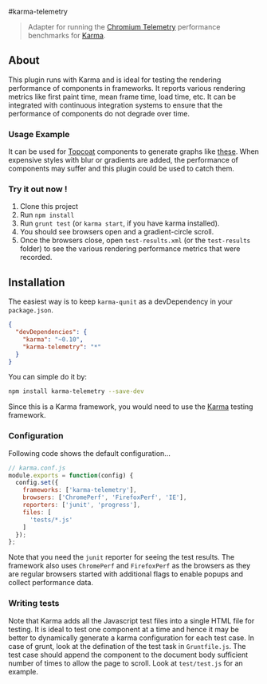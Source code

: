 #karma-telemetry

> Adapter for running the [Chromium Telemetry](http://www.chromium.org/developers/telemetry) performance benchmarks for [Karma](https://github.com/karma-runner/karma).

## About
This plugin runs with Karma and is ideal for testing the rendering performance of components in frameworks. It reports various rendering metrics like first paint time, mean frame time, load time, etc. It can be integrated with continuous integration systems to ensure that the performance of components do not degrade over time.

### Usage Example
It can be used for [Topcoat](http://topcoat.io) components to generate graphs like [these](http://bench.topcoat.io). When expensive styles with blur or gradients are added, the performance of components may suffer and this plugin could be used to catch them. 

### Try it out now !
1. Clone this project
2. Run `npm install`
3. Run `grunt test` (or `karma start`, if you have karma installed).  
4. You should see browsers open and a gradient-circle scroll.
5. Once the browsers close, open `test-results.xml` (or the `test-results` folder) to see the various rendering performance metrics that were recorded. 

## Installation

The easiest way is to keep `karma-qunit` as a devDependency in your `package.json`.

```json
{
  "devDependencies": {
    "karma": "~0.10",
    "karma-telemetry": "*"
  }
}
```

You can simple do it by:

```bash
npm install karma-telemetry --save-dev
```

Since this is a Karma framework, you would need to use the [Karma](http://karma-runner.github.io) testing framework. 


### Configuration
Following code shows the default configuration...

```js
// karma.conf.js
module.exports = function(config) {
  config.set({
    frameworks: ['karma-telemetry'],
    browsers: ['ChromePerf', 'FirefoxPerf', 'IE'],
    reporters: ['junit', 'progress'],
    files: [
      'tests/*.js'
    ]
  });
};
```

Note that you need the `junit` reporter for seeing the test results. The framework also uses `ChromePerf` and `FirefoxPerf` as the browsers as they are regular browsers started with additional flags to enable popups and collect performance data. 

### Writing tests
Note that Karma adds all the Javascript test files into a single HTML file for testing. It is ideal to test one component at a time and hence it may be better to dynamically generate a karma configuration for each test case. In case of grunt, look at the defination of the test task in `Gruntfile.js`. 
The test case should append the component to the document body sufficient number of times to allow the page to scroll. Look at `test/test.js` for an example. 

